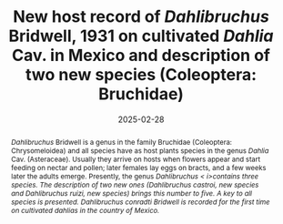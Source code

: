 ---
title: 'New host record of <i>Dahlibruchus</i> Bridwell, 1931 on cultivated <i>Dahlia</i> Cav. in Mexico and description of two new species (Coleoptera: Bruchidae)'
date: '2025-02-28'
doi: ''
journal: Insecta Mundi
issue: '1102'
pagination: '1–10'
zoobank: 'urn:lsid:zoobank.org:pub:3D0048CD-4933-4EE9-B0F5-032B0E5C6A17'
authors:
  - first_name: 'Jesús'
    last_name: 'Romero Nápoles'
    affiliation: 'Especialidad de Entomología y Acarología, Postgrado en Fitosanidad, Colegio de Postgraduados, Montecillo, Estado de México, Mexico'
    email: 'jnapoles@colpos.mx'

download: 'https://drive.google.com/file/d/1TWVM614l5PVFbpy6KPfFVeQ-NRus-gVn/view?usp=sharing'

supplementary:

keywords: 
  - Seed beetles
  - wild plants
  - Asteraceae

categories:
  - Coleoptera
  - Bruchidae
  
references:
  - authors: Bridwell JC.
    year: 1931
    title: 'Bruchidae infesting seeds of Compositae, with descriptions of new genera and species (Coleoptera). Proceedings of the Entomological Society of Washington 33(2)'
    pages: 37–42
    doi: 
    url: 
    access: 

  - authors: Kingsolver JM.
    year: 1970
    title: 'A study of male genitalia in Bruchidae (Coleoptera). Proceedings of the Entomological Society of Washington 72(3)'
    pages: 370–386
    doi: 
    url: 
    access: 

  - authors: Nie RE, Andújar C, Gómez‐Rodríguez C, Bai M, Xue HJ, Tang M, Yang CT, Tang P, Yang XK, Vogler AP.
    year: 2020
    title: 'The phylogeny of leaf beetles (Chrysomelidae) inferred from mitochondrial genomes. Systematic Entomology 45(1)'
    pages: 188–204
    doi: 
    url: 
    access: 

  - authors: Romero J, Johnson CD.
    year: 1999
    title: '<i>Zabrotes sylvestris</i>, a new species from the United States and Mexico related to <i>Z. subfasciatus </i>(Boheman) (Coleoptera: Bruchidae: Amblycerinae). Coleopterists Bulletin 53(1)'
    pages: 87–98
    doi: 
    url: 
    access: 

  - authors: Romero NJ, Romero RM.
    year: 2011
    title: 'A new species of <i>Dahlibruchus </i>Bridwell, 1931 (Coleoptera: Bruchidae) from an archaeological site in Texcoco, Mexico with some comments about history of the site and bionomics of the insect. Acta Zoológica Mexicana (n.s.) 27(2)'
    pages: 375–389
    doi: 
    url: 
    access: 
 
abstract: '<i>Dahlibruchus </i>Bridwell is a genus in the family Bruchidae (Coleoptera: Chrysomeloidea) and all species have as host plants species in the genus <i>Dahlia </i>Cav. (Asteraceae). Usually they arrive on hosts when flowers appear and start feeding on nectar and pollen; later females lay eggs on bracts, and a few weeks later the adults emerge. Presently, the genus <i>Dahlibruchus < i>contains three species. The description of two new ones (<i>Dahlibruchus castroi</i>, new species and <i>Dahlibruchus ruizi</i>, new species) brings this number to five. A key to all species is presented. <i>Dahlibruchus conradti </i>Bridwell is recorded for the first time on cultivated dahlias in the country of Mexico.'

---